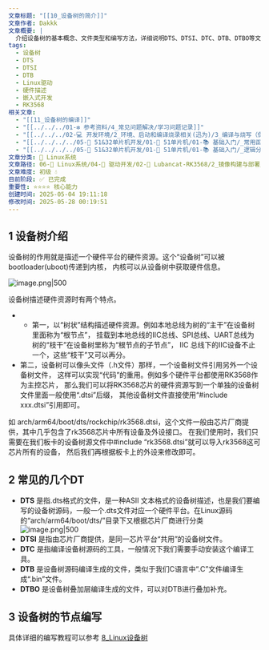 ```yaml
---
文章标题: "[[10_设备树的简介]]"
文章作者: Dakkk
文章概要: |
  介绍设备树的基本概念、文件类型和编写方法，详细说明DTS、DTSI、DTC、DTB、DTBO等文件格式，强调设备树用于描述硬件平台资源的树状结构特点。
tags:
  - 设备树
  - DTS
  - DTSI
  - DTB
  - Linux驱动
  - 硬件描述
  - 嵌入式开发
  - RK3568
相关文章:
  - "[[11_设备树的编译]]"
  - "[[../../../01-❇️ 参考资料/4_常见问题解决/学习问题记录]]"
  - "[[../../../02-💻 开发环境/2_环境、启动和编译烧录相关(迅为)/3_编译与烧写（保留，直接看Lubancat板卡即可）]]"
  - "[[../../../../05-🔧 51&32单片机开发/01-🎯 51单片机/01-📚 基础入门/_常用函数]]"
  - "[[../../../../05-🔧 51&32单片机开发/01-🎯 51单片机/01-📚 基础入门/_逻辑分析仪的安装]]"
文章分类: 🐧 Linux系统
文章路径: 06-🐧 Linux系统/04-🔌 驱动开发/02-💾 Lubancat-RK3568/2_镜像构建与部署/10_设备树的简介.md
文章难度: 初级 💧
目前阶段: ✅ 已完成
重要性: ⭐⭐⭐⭐ 核心能力
创建时间: 2025-05-04 19:11:18
修改时间: 2025-05-28 00:19:51
---
```


## 1 设备树介绍

设备树的作用就是描述一个硬件平台的硬件资源。这个“设备树”可以被bootloader(uboot)传递到内核， 内核可以从设备树中获取硬件信息。

![image.png|500](https://my-obsidian-image.oss-cn-guangzhou.aliyuncs.com/2025/05/25f4e4b6dfb7ee05583472d8d60434c5.png)

设备树描述硬件资源时有两个特点。
- - 第一，以“树状”结构描述硬件资源。例如本地总线为树的“主干”在设备树里面称为“根节点”， 挂载到本地总线的IIC总线、SPI总线、UART总线为树的“枝干”在设备树里称为“根节点的子节点”， IIC 总线下的IIC设备不止一个，这些“枝干”又可以再分。
- 第二，设备树可以像头文件（.h文件）那样，一个设备树文件引用另外一个设备树文件， 这样可以实现“代码”的重用。例如多个硬件平台都使用RK3568作为主控芯片， 那么我们可以将RK3568芯片的硬件资源写到一个单独的设备树文件里面一般使用“.dtsi”后缀， 其他设备树文件直接使用“#include xxx.dtsi”引用即可。

如 arch/arm64/boot/dts/rockchip/rk3568.dtsi，这个文件一般由芯片厂商提供，其中几乎包含了rk3568芯片中所有设备及外设接口。 在我们使用时，我们只需要在我们板卡的设备树源文件中#include “rk3568.dtsi”就可以导入rk3568这可芯片所有的设备， 然后我们再根据板卡上的外设来修改即可。
## 2 常见的几个DT

- **DTS** 是指.dts格式的文件，是一种ASII 文本格式的设备树描述，也是我们要编写的设备树源码，一般一个.dts文件对应一个硬件平台。在Linux源码的“arch/arm64/boot/dts/”目录下又根据芯片厂商进行分类
  ![image.png|500](https://my-obsidian-image.oss-cn-guangzhou.aliyuncs.com/2025/05/2b149cfecfcb2955ccf1586d4f677883.png)
- **DTSI** 是指由芯片厂商提供，是同一芯片平台“共用”的设备树文件。
- **DTC** 是指编译设备树源码的工具，一般情况下我们需要手动安装这个编译工具。
- **DTB** 是设备树源码编译生成的文件，类似于我们C语言中“.C”文件编译生成“.bin”文件。
- **DTBO** 是设备树叠加层编译生成的文件，可以对DTB进行叠加补充。
## 3 设备树的节点编写

具体详细的编写教程可以参考 [8_Linux设备树](../../../07-🚗%20Linux驱动开发核心(重要!!!)/03-📊%20字符设备驱动模型/1_字符设备驱动模型基础(Lubancat)/8_Linux设备树.md)